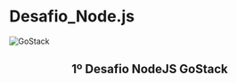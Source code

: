 # Desafio_Node.js

<img alt="GoStack" src="https://storage.googleapis.com/golden-wind/bootcamp-gostack/header-desafios.png" />
<h2 align="center">
  1º Desafio NodeJS GoStack
</h2>
